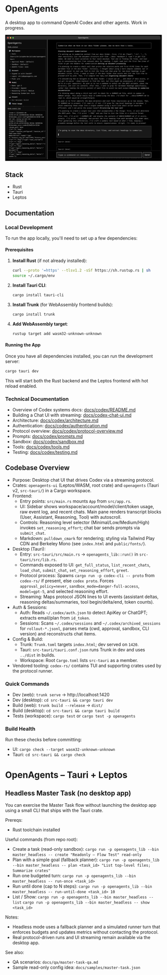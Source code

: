 # OpenAgents

A desktop app to command OpenAI Codex and other agents. Work in progress.

![OpenAgents Screenshot](docs/openagents-screenshot.png)

## Stack

- Rust
- Tauri
- Leptos 

## Documentation

### Local Development

To run the app locally, you'll need to set up a few dependencies:

#### Prerequisites

1. **Install Rust** (if not already installed):
   ```bash
   curl --proto '=https' --tlsv1.2 -sSf https://sh.rustup.rs | sh
   source ~/.cargo/env
   ```

2. **Install Tauri CLI**:
   ```bash
   cargo install tauri-cli
   ```

3. **Install Trunk** (for WebAssembly frontend builds):
   ```bash
   cargo install trunk
   ```

4. **Add WebAssembly target**:
   ```bash
   rustup target add wasm32-unknown-unknown
   ```

#### Running the App

Once you have all dependencies installed, you can run the development server:

```bash
cargo tauri dev
```

This will start both the Rust backend and the Leptos frontend with hot reload enabled.

### Technical Documentation

- Overview of Codex systems docs: [docs/codex/README.md](docs/codex/README.md)
- Building a Chat UI with streaming: [docs/codex-chat-ui.md](docs/codex-chat-ui.md)
- Architecture: [docs/codex/architecture.md](docs/codex/architecture.md)
- Authentication: [docs/codex/authentication.md](docs/codex/authentication.md)
- Protocol overview: [docs/codex/protocol-overview.md](docs/codex/protocol-overview.md)
- Prompts: [docs/codex/prompts.md](docs/codex/prompts.md)
- Sandbox: [docs/codex/sandbox.md](docs/codex/sandbox.md)
- Tools: [docs/codex/tools.md](docs/codex/tools.md)
- Testing: [docs/codex/testing.md](docs/codex/testing.md)

## Codebase Overview

- Purpose: Desktop chat UI that drives Codex via a streaming protocol.
- Crates: `openagents-ui` (Leptos/WASM, root crate) and `openagents` (Tauri v2, `src-tauri/`) in a Cargo workspace.
- Frontend:
  - Entry points: `src/main.rs` mounts `App` from `src/app.rs`.
  - UI: Sidebar shows workspace/account/model/client/token usage, raw event log, and recent chats. Main pane renders transcript blocks (User, Assistant, Reasoning, Tool) with autoscroll.
  - Controls: Reasoning level selector (Minimal/Low/Medium/High) invokes `set_reasoning_effort`; chat bar sends prompts via `submit_chat`.
  - Markdown: `pulldown_cmark` for rendering; styling via Tailwind Play CDN and Berkeley Mono (see `index.html` and `public/fonts/`).
- Desktop (Tauri):
  - Entry: `src-tauri/src/main.rs` → `openagents_lib::run()` in `src-tauri/src/lib.rs`.
  - Commands exposed to UI: `get_full_status`, `list_recent_chats`, `load_chat`, `submit_chat`, `set_reasoning_effort`, `greet`.
  - Protocol process: Spawns `cargo run -p codex-cli -- proto` from `codex-rs/` if present, else `codex proto`. Forces `approval_policy=never`, `sandbox_mode=danger-full-access`, `model=gpt-5`, and selected reasoning effort.
  - Streaming: Maps protocol JSON lines to UI events (assistant deltas, reasoning deltas/summaries, tool begin/delta/end, token counts).
- Auth & Sessions:
  - Auth: Reads `~/.codex/auth.json` to detect ApiKey or ChatGPT; extracts email/plan from `id_token`.
  - Sessions: Scans `~/.codex/sessions` and `~/.codex/archived_sessions` for `rollout-*.jsonl`, parses meta (cwd, approval, sandbox, CLI version) and reconstructs chat items.
- Config & Build:
  - Trunk: `Trunk.toml` targets `index.html`; dev served on `1420`.
  - Tauri: `src-tauri/tauri.conf.json` runs Trunk in dev and uses `../dist` in builds.
  - Workspace: Root `Cargo.toml` lists `src-tauri` as a member.
- Vendored tooling: `codex-rs/` contains TUI and supporting crates used by the protocol runner.

### Quick Commands

- Dev (web): `trunk serve` → http://localhost:1420
- Dev (desktop): `cd src-tauri && cargo tauri dev`
- Build (web): `trunk build --release` → `dist/`
- Build (desktop): `cd src-tauri && cargo tauri build`
- Tests (workspace): `cargo test` or `cargo test -p openagents`

### Build Health

Run these checks before committing:
- UI: `cargo check --target wasm32-unknown-unknown`
- Tauri: `cd src-tauri && cargo check`
# OpenAgents – Tauri + Leptos
## Headless Master Task (no desktop app)

You can exercise the Master Task flow without launching the desktop app using a small CLI that ships with the Tauri crate.

Prereqs:
- Rust toolchain installed

Useful commands (from repo root):
- Create a task (read-only sandbox):
  `cargo run -p openagents_lib --bin master_headless -- create "Readonly – Flow Test" read-only`
- Plan with a simple goal (fallback planner):
  `cargo run -p openagents_lib --bin master_headless -- plan <task_id> "List top-level files; Summarize crates"`
- Run one budgeted turn:
  `cargo run -p openagents_lib --bin master_headless -- run-once <task_id>`
- Run until done (cap to N steps):
  `cargo run -p openagents_lib --bin master_headless -- run-until-done <task_id> 10`
- List / Show:
  `cargo run -p openagents_lib --bin master_headless -- list`
  `cargo run -p openagents_lib --bin master_headless -- show <task_id>`

Notes:
- Headless mode uses a fallback planner and a simulated runner turn that enforces budgets and updates metrics without contacting the protocol.
- Real protocol-driven runs and UI streaming remain available via the desktop app.

See also:
- QA scenarios: `docs/qa/master-task-qa.md`
- Sample read-only config idea: `docs/samples/master-task.json`
